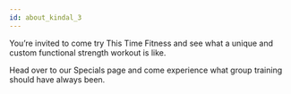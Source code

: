 ```yaml
---
id: about_kindal_3
---
```


You’re invited to come try This Time Fitness and see what a unique and custom functional strength workout is like.

Head over to our Specials page and come experience what group training should have always been.
